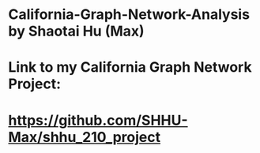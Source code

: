 # California-Graph-Network-Analysis by Shaotai Hu (Max)
# Link to my California Graph Network Project:
# https://github.com/SHHU-Max/shhu_210_project
